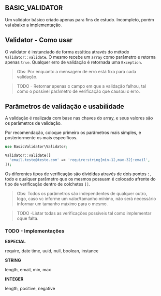## BASIC_VALIDATOR

Um validator básico criado apenas para fins de estudo. Incompleto, porém vai abaixo a implementação.

## Validator - Como usar

O validator é instanciado de forma estática através do método `Validator::validate`. O mesmo recebe um `array` como parâmetro e retorna apenas `true`. Qualquer erro de validação é retornada uma `Exception`.
> Obs: Por enquanto a mensagem de erro está fixa para cada validação.

> TODO - Retornar apenas o campo em que a validação falhou, tal como o possível parâmetro de verificação que causou o erro.

## Parâmetros de validação e usabilidade

A validação é realizada com base nas chaves do array, e seus valores são os parâmetros de validação.

Por recomendação, coloque primeiro os parâmetros mais simples, e posteriormente os mais específicos.

```php
use BasicValidator\Validator;

Validator::validate([
  'email.teste@teste.com' => 'require:string[min-12,max-32]:email',
]);
```

Os diferentes tipos de verificação são divididas através de dois pontos `:`, todo e qualquer parâmetro que os mesmos possuam é colocado afrente do tipo de verificação dentro de colchetes `[]`.

> Obs: Todos os parâmetros são independentes de qualquer outro, logo, caso vc informe um valor/tamanho mínimo, não será necessário informar um tamanho máximo para o mesmo.

> TODO -Listar todas as verificações possíveis tal como implementar oque falta.

### TODO - Implementações

__ESPECIAL__

require,
date time,
uuid,
null,
boolean,
instance

__STRING__

length,
email,
min,
max

__INTEGER__

length,
positive,
negative
